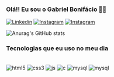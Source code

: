 ### Olá!! Eu sou o Gabriel Bonifácio 🖖🏼

[![Linkedin](https://img.shields.io/badge/LinkedIn-0077B5?style=for-the-badge&logo=linkedin&logoColor=white)](https://www.linkedin.com/in/gabriel-bonifácio-oliveira-403298138/)
[![Instagram](https://img.shields.io/badge/Instagram-E4405F?style=for-the-badge&logo=instagram&logoColor=white)](https://www.instagram.com/kamibieloficial/)
[![Instagram](https://img.shields.io/badge/Instagram-E4405F?style=for-the-badge&logo=instagram&logoColor=white)](https://www.instagram.com/kamibieloficial/)

![Anurag's GitHub stats](https://github-readme-stats.vercel.app/api?username=kamibiel&show_icons=true&theme=tokyonight)

### Tecnologias que eu uso no meu dia

<div style="display: inline_block"></br>
<img align="center" alt="html5" src ="https://img.shields.io/badge/HTML5-E34F26?style=for-the-badge&logo=html5&logoColor=white"/>
<img align="center" alt="css3" src ="https://img.shields.io/badge/CSS3-1572B6?style=for-the-badge&logo=css3&logoColor=white"/>
<img align="center" alt="js" src ="https://img.shields.io/badge/JavaScript-F7DF1E?style=for-the-badge&logo=javascript&logoColor=black"/>
<img align="center" alt="c" src ="https://img.shields.io/badge/C%23-239120?style=for-the-badge&logo=c-sharp&logoColor=white"/>
<img align="center" alt="mysql" src ="https://img.shields.io/badge/MySQL-00000F?style=for-the-badge&logo=mysql&logoColor=white"/>
<img align="center" alt="mysql" src ="https://img.shields.io/badge/Bootstrap-563D7C?style=for-the-badge&logo=bootstrap&logoColor=white"/>

</div>
